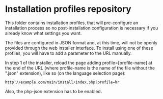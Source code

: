 Installation profiles repository
================================

This folder contains installation profiles, that will pre-configure an
installation process so no post-installation configuration is necessary if you
already know what settings you want.

The files are configured in JSON format and, at this time, will not be openly
provided through the web installer interface. To install using one of these
profiles, you will have to add a parameter to the URL manually.

In step 1 of the installer, reload the page adding profile=[profile-name] at the
end of the URL (where profile-name is the name of the file without the ".json"
extension), like so (on the language selection page):
```
http://example.com/main/install/index.php?profile=hr
```

Also, the php-json extension has to be enabled.